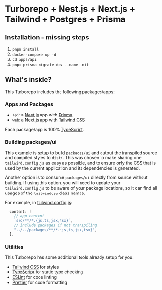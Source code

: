 # Turborepo + Nest.js + Next.js + Tailwind + Postgres + Prisma

## Installation - missing steps

1. `pnpm install`
2. `docker-compose up -d`
3. `cd apps/api`
4. `pnpx prisma migrate dev --name init`

## What's inside?

This Turborepo includes the following packages/apps:

### Apps and Packages

- `api`: a [Nest.js](https://nestjs.com/) app with [Prisma](https://www.prisma.io/)
- `web`: a [Next.js](https://nextjs.org/) app with [Tailwind CSS](https://tailwindcss.com/)

Each package/app is 100% [TypeScript](https://www.typescriptlang.org/).

### Building packages/ui

This example is setup to build `packages/ui` and output the transpiled source and compiled styles to `dist/`. This was chosen to make sharing one `tailwind.config.js` as easy as possible, and to ensure only the CSS that is used by the current application and its dependencies is generated.

Another option is to consume `packages/ui` directly from source without building. If using this option, you will need to update your `tailwind.config.js` to be aware of your package locations, so it can find all usages of the `tailwindcss` class names.

For example, in [tailwind.config.js](packages/tailwind-config/tailwind.config.js):

```js
  content: [
    // app content
    `src/**/*.{js,ts,jsx,tsx}`,
    // include packages if not transpiling
    "../../packages/**/*.{js,ts,jsx,tsx}",
  ],
```

### Utilities

This Turborepo has some additional tools already setup for you:

- [Tailwind CSS](https://tailwindcss.com/) for styles
- [TypeScript](https://www.typescriptlang.org/) for static type checking
- [ESLint](https://eslint.org/) for code linting
- [Prettier](https://prettier.io) for code formatting

